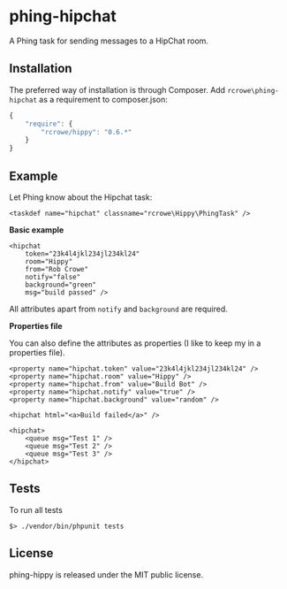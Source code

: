 phing-hipchat
=============

A Phing task for sending messages to a HipChat room.

Installation
------------

The preferred way of installation is through Composer. Add `rcrowe\phing-hipchat` as a requirement to composer.json:

```javascript
{
    "require": {
        "rcrowe/hippy": "0.6.*"
    }
}
```

Example
-------

Let Phing know about the Hipchat task:

	<taskdef name="hipchat" classname="rcrowe\Hippy\PhingTask" />

**Basic example**

	<hipchat
    	token="23k4l4jkl234jl234kl24"
	    room="Hippy"
    	from="Rob Crowe"
	    notify="false"
    	background="green"
	    msg="build passed" />

All attributes apart from `notify` and `background` are required.

**Properties file**

You can also define the attributes as properties (I like to keep my in a properties file).

	<property name="hipchat.token" value="23k4l4jkl234jl234kl24" />
	<property name="hipchat.room" value="Hippy" />
	<property name="hipchat.from" value="Build Bot" />
	<property name="hipchat.notify" value="true" />
	<property name="hipchat.background" value="random" />

	<hipchat html="<a>Build failed</a>" />

	<hipchat>
    	<queue msg="Test 1" />
	    <queue msg="Test 2" />
    	<queue msg="Test 3" />
	</hipchat>

Tests
-----

To run all tests

    $> ./vendor/bin/phpunit tests

License
-------

phing-hippy is released under the MIT public license.
